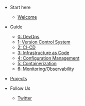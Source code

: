 - Start here
  - [Welcome](/#welcome)

- Guide
  - [0: DevOps](devops/README.md)
  - [1: Version Control System](version-control/README.md)
  - [2: CI-CD](ci-cd/README.md)
  - [3: Infrastructure as Code](iac/README.md)
  - [4: Configuration Management](configuration-management/README.md)
  - [5: Containerization](containerization/README.md)
  - [6: Monitoring/Observability](monitoring/README.md)

- [Projects](projects.md)

- Follow Us
  - [Twitter](https://twitter.com/devopsguide)
